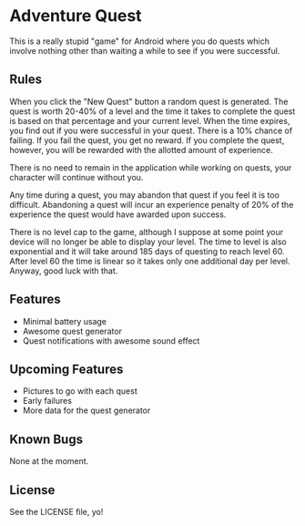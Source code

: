 Adventure Quest
===============

This is a really stupid "game" for Android where you do quests which involve
nothing other than waiting a while to see if you were successful.

Rules
-----

When you click the "New Quest" button a random quest is generated.  The quest
is worth 20-40% of a level and the time it takes to complete the quest is based
on that percentage and your current level.  When the time expires, you find out
if you were successful in your quest.  There is a 10% chance of failing.  If
you fail the quest, you get no reward.  If you complete the quest, however, you
will be rewarded with the allotted amount of experience.

There is no need to remain in the application while working on quests, your
character will continue without you.

Any time during a quest, you may abandon that quest if you feel it is
too difficult.  Abandoning a quest will incur an experience penalty of
20% of the experience the quest would have awarded upon success.

There is no level cap to the game, although I suppose at some point your
device will no longer be able to display your level.  The time to level
is also exponential and it will take around 185 days of questing to
reach level 60.  After level 60 the time is linear so it takes only one
additional day per level.  Anyway, good luck with that.

Features
--------

 * Minimal battery usage
 * Awesome quest generator
 * Quest notifications with awesome sound effect

Upcoming Features
-----------------

 * Pictures to go with each quest
 * Early failures
 * More data for the quest generator

Known Bugs
----------

None at the moment.

License
-------

See the LICENSE file, yo!
